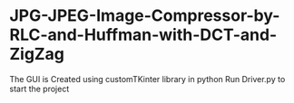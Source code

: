 # JPG-JPEG-Image-Compressor-by-RLC-and-Huffman-with-DCT-and-ZigZag
The GUI is Created using customTKinter library in python
Run Driver.py to start the project
